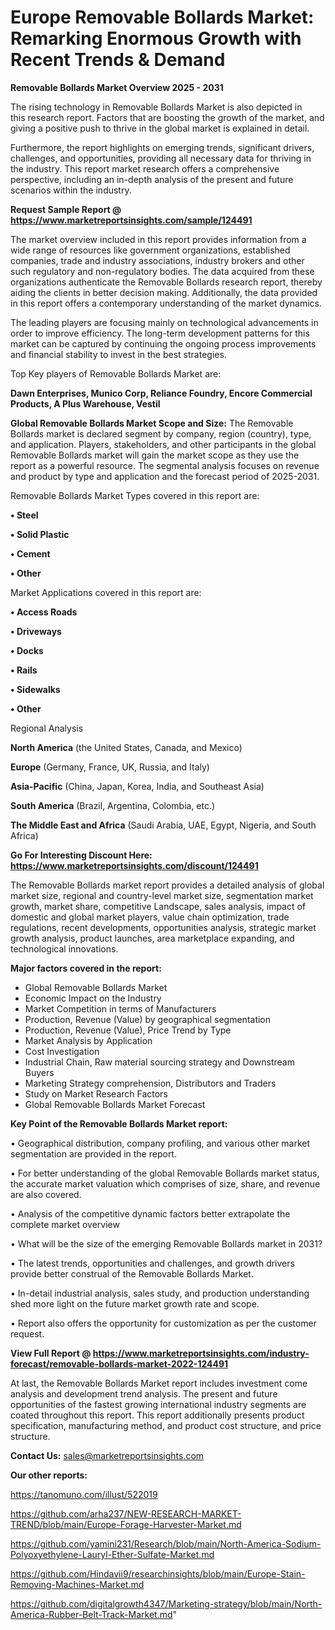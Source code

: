 # Europe Removable Bollards Market: Remarking Enormous Growth with Recent Trends & Demand

<Strong> Removable Bollards Market Overview 2025 - 2031</strong>

The rising technology in Removable Bollards Market is also depicted in this research report. Factors that are boosting the growth of the market, and giving a positive push to thrive in the global market is explained in detail.

Furthermore, the report highlights on emerging trends, significant drivers, challenges, and opportunities, providing all necessary data for thriving in the industry. This report market research offers a comprehensive perspective, including an in-depth analysis of the present and future scenarios within the industry.

<strong>Request Sample Report @ <a href=https://www.marketreportsinsights.com/sample/124491>https://www.marketreportsinsights.com/sample/124491</a></strong>

The market overview included in this report provides information from a wide range of resources like government organizations, established companies, trade and industry associations, industry brokers and other such regulatory and non-regulatory bodies. The data acquired from these organizations authenticate the Removable Bollards research report, thereby aiding the clients in better decision making. Additionally, the data provided in this report offers a contemporary understanding of the market dynamics.

The leading players are focusing mainly on technological advancements in order to improve efficiency. The long-term development patterns for this market can be captured by continuing the ongoing process improvements and financial stability to invest in the best strategies.

Top Key players of Removable Bollards Market are:

<strong>Dawn Enterprises, Munico Corp, Reliance Foundry, Encore Commercial Products, A Plus Warehouse, Vestil</strong>

<strong><b>Global Removable Bollards Market Scope and Size:</b></strong>
The Removable Bollards market is declared segment by company, region (country), type, and application. Players, stakeholders, and other participants in the global Removable Bollards market will gain the market scope as they use the report as a powerful resource. The segmental analysis focuses on revenue and product by type and application and the forecast period of 2025-2031.

Removable Bollards Market Types covered in this report are:

<strong>• Steel

• Solid Plastic

• Cement

• Other</strong>

Market Applications covered in this report are:

<strong>• Access Roads

• Driveways

• Docks

• Rails

• Sidewalks

• Other</strong> 

Regional Analysis

<strong>North America</strong> (the United States, Canada, and Mexico)

<strong>Europe</strong> (Germany, France, UK, Russia, and Italy)

<strong>Asia-Pacific</strong> (China, Japan, Korea, India, and Southeast Asia)

<strong>South America</strong> (Brazil, Argentina, Colombia, etc.)

<strong>The Middle East and Africa</strong> (Saudi Arabia, UAE, Egypt, Nigeria, and South Africa)

<strong>Go For Interesting Discount Here: <a href=https://www.marketreportsinsights.com/discount/124491>https://www.marketreportsinsights.com/discount/124491</a></strong>

The Removable Bollards market report provides a detailed analysis of global market size, regional and country-level market size, segmentation market growth, market share, competitive Landscape, sales analysis, impact of domestic and global market players, value chain optimization, trade regulations, recent developments, opportunities analysis, strategic market growth analysis, product launches, area marketplace expanding, and technological innovations.

<strong><b>Major factors covered in the report:</b></strong>
<ul>
  <li>Global Removable Bollards Market </li>
  <li>Economic Impact on the Industry</li>
  <li>Market Competition in terms of Manufacturers</li>
  <li>Production, Revenue (Value) by geographical segmentation</li>
  <li>Production, Revenue (Value), Price Trend by Type</li>
  <li>Market Analysis by Application</li>
  <li>Cost Investigation</li>
  <li>Industrial Chain, Raw material sourcing strategy and Downstream Buyers</li>
  <li>Marketing Strategy comprehension, Distributors and Traders</li>
  <li>Study on Market Research Factors</li>
  <li>Global Removable Bollards Market Forecast</li>
</ul>

<strong><b>Key Point of the Removable Bollards Market report:</b></strong>

• Geographical distribution, company profiling, and various other market segmentation are provided in the report.

• For better understanding of the global Removable Bollards market status, the accurate market valuation which comprises of size, share, and revenue are also covered.

• Analysis of the competitive dynamic factors better extrapolate the complete market overview

• What will be the size of the emerging Removable Bollards market in 2031?

• The latest trends, opportunities and challenges, and growth drivers provide better construal of the Removable Bollards Market.

• In-detail industrial analysis, sales study, and production understanding shed more light on the future market growth rate and scope.

• Report also offers the opportunity for customization as per the customer request.

<strong><b>View Full Report @ <a href=https://www.marketreportsinsights.com/industry-forecast/removable-bollards-market-2022-124491>https://www.marketreportsinsights.com/industry-forecast/removable-bollards-market-2022-124491</a></b></strong>


At last, the Removable Bollards Market report includes investment come analysis and development trend analysis. The present and future opportunities of the fastest growing international industry segments are coated throughout this report. This report additionally presents product specification, manufacturing method, and product cost structure, and price structure.

<strong>Contact Us:</strong>
sales@marketreportsinsights.com

<strong>Our other reports:</strong>

<a href=https://tanomuno.com/illust/522019>https://tanomuno.com/illust/522019</a>

<a href=https://github.com/arha237/NEW-RESEARCH-MARKET-TREND/blob/main/Europe-Forage-Harvester-Market.md>https://github.com/arha237/NEW-RESEARCH-MARKET-TREND/blob/main/Europe-Forage-Harvester-Market.md</a>

<a href=https://github.com/yamini231/Research/blob/main/North-America-Sodium-Polyoxyethylene-Lauryl-Ether-Sulfate-Market.md>https://github.com/yamini231/Research/blob/main/North-America-Sodium-Polyoxyethylene-Lauryl-Ether-Sulfate-Market.md</a>

<a href=https://github.com/Hindavii9/researchinsights/blob/main/Europe-Stain-Removing-Machines-Market.md>https://github.com/Hindavii9/researchinsights/blob/main/Europe-Stain-Removing-Machines-Market.md</a>

<a href=https://github.com/digitalgrowth4347/Marketing-strategy/blob/main/North-America-Rubber-Belt-Track-Market.md>https://github.com/digitalgrowth4347/Marketing-strategy/blob/main/North-America-Rubber-Belt-Track-Market.md</a>"
